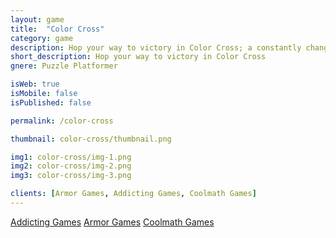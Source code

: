 ```yaml
---
layout: game
title:  "Color Cross"
category: game
description: Hop your way to victory in Color Cross; a constantly changing retro platformer! The environment changes with every jump. So you better hop to it!
short_description: Hop your way to victory in Color Cross
gnere: Puzzle Platformer

isWeb: true
isMobile: false
isPublished: false

permalink: /color-cross

thumbnail: color-cross/thumbnail.png

img1: color-cross/img-1.png
img2: color-cross/img-2.png
img3: color-cross/img-3.png

clients: [Armor Games, Addicting Games, Coolmath Games]
---
```


<a href="https://www.addictinggames.com/action/color-cross" class="button-normal" target="_BLANK">Addicting Games</a>
<a href="http://armorgames.com/color-cross-game/18836" class="button-normal" target="_BLANK">Armor Games</a>
<a href="https://www.coolmathgames.com/0-color-cross" class="button-normal" target="_BLANK">Coolmath Games</a>
